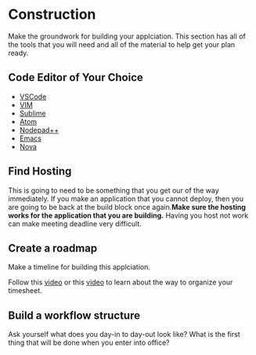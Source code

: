 # Construction
Make the groundwork for building  your applciation. This section has all of the tools that you will need and all of the material to help get your plan ready.

## Code Editor of Your Choice
* [VSCode](https://code.visualstudio.com)
* [VIM](https://www.vim.org)
* [Sublime](https://www.sublimetext.com)
* [Atom](https://atom.io)
* [Nodepad++](https://notepad-plus-plus.org/downloads/)
* [Emacs](https://www.gnu.org/software/emacs/)
* [Nova](https://nova.app)

## Find Hosting
This is going to need to be something that you get our of the way immediately. If you make an application that you cannot deploy, then you are going to be back at the build block once again.**Make sure the hosting works for the application that you are building.** Having you host not work can make meeting deadline very difficult.

## Create a roadmap
Make a timeline for building this applciation.

Follow this [video](https://youtu.be/00s5efQWrgU) or this [video](https://www.youtube.com/watch?v=8eKk0M2zGIk) to learn about the way to organize your timesheet.

## Build a workflow structure

Ask yourself what does you day-in to day-out look like?
What is the first thing that will be done when you enter into office? 
